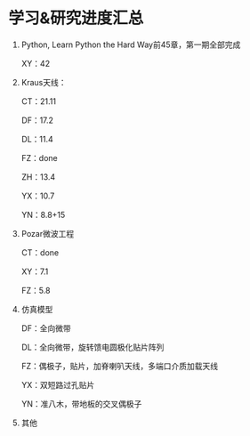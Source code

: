 # 学习&研究进度汇总

1. Python, Learn Python the Hard Way前45章，第一期全部完成

   XY：42

2. Kraus天线：

   CT：21.11

   DF：17.2

   DL：11.4

   FZ：done
   
   ZH：13.4
   
   YX：10.7
   
   YN：8.8+15
   
3. Pozar微波工程

   CT：done

   XY：7.1

   FZ：5.8

4. 仿真模型

   DF：全向微带

   DL：全向微带，旋转馈电圆极化贴片阵列

   FZ：偶极子，贴片，加脊喇叭天线，多端口介质加载天线

   YX：双短路过孔贴片

   YN：准八木，带地板的交叉偶极子

5. 其他

